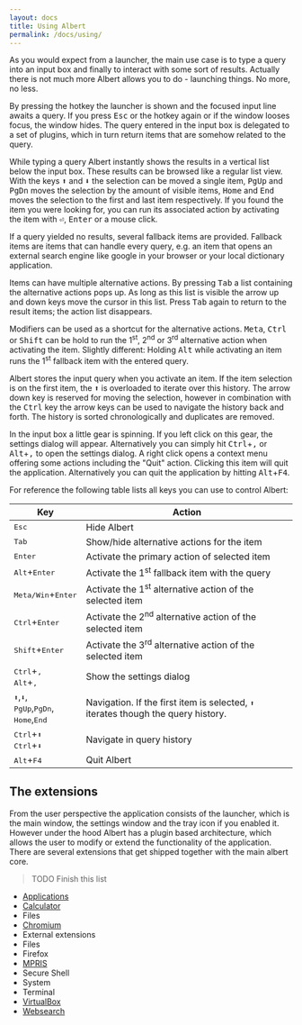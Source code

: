 ```yaml
---
layout: docs
title: Using Albert
permalink: /docs/using/
---
```


As you would expect from a launcher, the main use case is to type a query into an input box and finally to interact with some sort of results. Actually there is not much more Albert allows you to do - launching things. No more, no less.

By pressing the hotkey the launcher is shown and the focused input line awaits a query. If you press <kbd>Esc</kbd> or the hotkey again or if the window looses focus, the window hides. The query entered in the input box is delegated to a set of plugins, which in turn return items that are somehow related to the query.

While typing a query Albert instantly shows the results in a vertical list below the input box. These results can be browsed like a regular list view. With the keys <kbd>⬆</kbd> and <kbd>⬇</kbd> the selection can be moved a single item, <kbd>PgUp</kbd> and <kbd>PgDn</kbd> moves the selection by the amount of visible items, <kbd>Home</kbd> and <kbd>End</kbd> moves the selection to the first and last item respectively. If you found the item you were looking for, you can run its associated action by activating the item with <kbd>⏎</kbd>, <kbd>Enter</kbd> or a mouse click.


If a query yielded no results, several fallback items are provided. Fallback items are items that can handle every query, e.g. an item that opens an external search engine like google in your browser or your local dictionary application.

Items can have multiple alternative actions. By pressing <kbd>Tab</kbd> a list containing the alternative actions pops up. As long as this list is visible the arrow up and down keys move the cursor in this list. Press <kbd>Tab</kbd> again to return to the result items; the action list disappears.

Modifiers can be used as a shortcut for the alternative actions. <kbd>Meta</kbd>, <kbd>Ctrl</kbd> or <kbd>Shift</kbd> can be hold to run the 1<sup>st</sup>, 2<sup>nd</sup> or 3<sup>rd</sup> alternative action when activating the item. Slightly different: Holding <kbd>Alt</kbd> while activating an item runs the 1<sup>st</sup> fallback item with the entered query.

Albert stores the input query when you activate an item. If the item selection is on the first item, the <kbd>⬆</kbd> is overloaded to iterate over this history. The arrow down key is reserved for moving the selection, however in combination with the <kbd>Ctrl</kbd> key the arrow keys can be used to navigate the history back and forth. The history is sorted chronologically and duplicates are removed.

In the input box a little gear is spinning. If you left click on this gear, the settings dialog will appear. Alternatively you can simply hit <kbd>Ctrl</kbd>+<kbd>,</kbd> or <kbd>Alt</kbd>+<kbd>,</kbd> to open the settings dialog. A right click opens a context menu offering some actions including the
"Quit" action. Clicking this item will quit the application. Alternatively you
can quit the application by hitting <kbd>Alt</kbd>+<kbd>F4</kbd>.

For reference the following table lists all keys you can use to control Albert:

Key  | Action
------------- | -------------
<kbd>Esc</kbd> | Hide Albert
<kbd>Tab</kbd>  | Show/hide alternative actions for the item
<kbd>Enter</kbd> | Activate the primary action of selected item
<kbd>Alt</kbd>+<kbd>Enter</kbd> | Activate the 1<sup>st</sup> fallback item with the query
<kbd>Meta/Win</kbd>+<kbd>Enter</kbd> | Activate the 1<sup>st</sup> alternative action of the selected item
<kbd>Ctrl</kbd>+<kbd>Enter</kbd> | Activate the 2<sup>nd</sup> alternative action of the selected item
<kbd>Shift</kbd>+<kbd>Enter</kbd> | Activate the 3<sup>rd</sup> alternative action of the selected item
<kbd>Ctrl</kbd>+<kbd>,</kbd><br><kbd>Alt</kbd>+<kbd>,</kbd> | Show the settings dialog
<kbd>⬆</kbd>,<kbd>⬇</kbd>,<br><kbd>PgUp</kbd>,<kbd>PgDn</kbd>,<br><kbd>Home</kbd>,<kbd>End</kbd> | Navigation. If the first item is selected, <kbd>⬆</kbd> iterates though the query history.
<kbd>Ctrl</kbd>+<kbd>⬆</kbd><br><kbd>Ctrl</kbd>+<kbd>⬇</kbd> | Navigate in query history
<kbd>Alt</kbd>+<kbd>F4</kbd> | Quit Albert



## The extensions

From the user perspective the application consists of the launcher, which is the main window, the settings window and the tray icon if you enabled it. However under the hood Albert has a plugin based architecture, which allows the user to modify or extend the functionality of the application.
There are several extensions that get shipped together with the main albert core.

> TODO Finish this list

- [Applications](/docs/extensions/applications/)
- [Calculator](/docs/extensions/calculator/)
- Files
- [Chromium](/docs/extensions/chromium/)
- External extensions
- Files
- Firefox
- [MPRIS](/docs/extensions/mpris/)
- Secure Shell
- System
- Terminal
- [VirtualBox](/docs/extensions/virtualbox/)
- [Websearch](/docs/extensions/websearch/)
